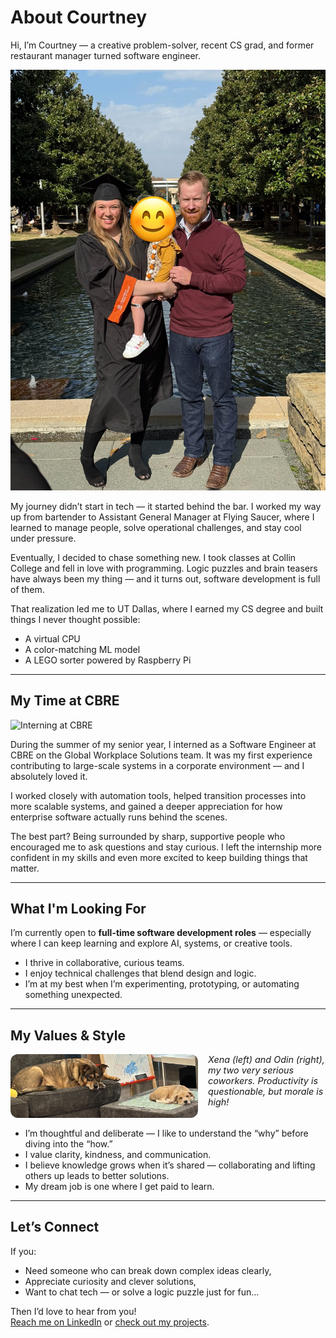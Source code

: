 # About Courtney

Hi, I’m Courtney — a creative problem-solver, recent CS grad, and former restaurant manager turned software engineer.

![Me with My Family at Graduation](/about_me_photos/fam.jpg)

My journey didn’t start in tech — it started behind the bar. I worked my way up from bartender to Assistant General Manager at Flying Saucer, where I learned to manage people, solve operational challenges, and stay cool under pressure.

Eventually, I decided to chase something new. I took classes at Collin College and fell in love with programming. Logic puzzles and brain teasers have always been my thing — and it turns out, software development is full of them.

That realization led me to UT Dallas, where I earned my CS degree and built things I never thought possible:
- A virtual CPU  
- A color-matching ML model  
- A LEGO sorter powered by Raspberry Pi  

---

## My Time at CBRE

![Interning at CBRE](/Users/courtneyd/Desktop/portfolio/docs/public/about_me_photos/cbre_internship.jpeg)

During the summer of my senior year, I interned as a Software Engineer at CBRE on the Global Workplace Solutions team. It was my first experience contributing to large-scale systems in a corporate environment — and I absolutely loved it.

I worked closely with automation tools, helped transition processes into more scalable systems, and gained a deeper appreciation for how enterprise software actually runs behind the scenes.

The best part? Being surrounded by sharp, supportive people who encouraged me to ask questions and stay curious. I left the internship more confident in my skills and even more excited to keep building things that matter.

---

## What I'm Looking For

I’m currently open to **full-time software development roles** — especially where I can keep learning and explore AI, systems, or creative tools.

- I thrive in collaborative, curious teams.  
- I enjoy technical challenges that blend design and logic.  
- I’m at my best when I’m experimenting, prototyping, or automating something unexpected.  

---

## My Values & Style

<div style="display: flex; align-items: flex-start; gap: 1rem; margin-bottom: 1rem;">
  <img src="/about_me_photos/xena_odin.jpeg" alt="Xena and Odin" style="max-width: 300px; border-radius: 12px;" />
  <p style="font-size: 0.9rem; font-style: italic; margin: 0;">
    Xena (left) and Odin (right), my two very serious coworkers. Productivity is questionable, but morale is high!
  </p>
</div>

- I’m thoughtful and deliberate — I like to understand the “why” before diving into the “how.”  
- I value clarity, kindness, and communication.  
- I believe knowledge grows when it’s shared — collaborating and lifting others up leads to better solutions.  
- My dream job is one where I get paid to learn.  

---

## Let’s Connect

If you:
- Need someone who can break down complex ideas clearly,  
- Appreciate curiosity and clever solutions,  
- Want to chat tech — or solve a logic puzzle just for fun...  

Then I’d love to hear from you!  
[Reach me on LinkedIn](https://www.linkedin.com/in/courtneyspencer12/) or [check out my projects](/projects).
